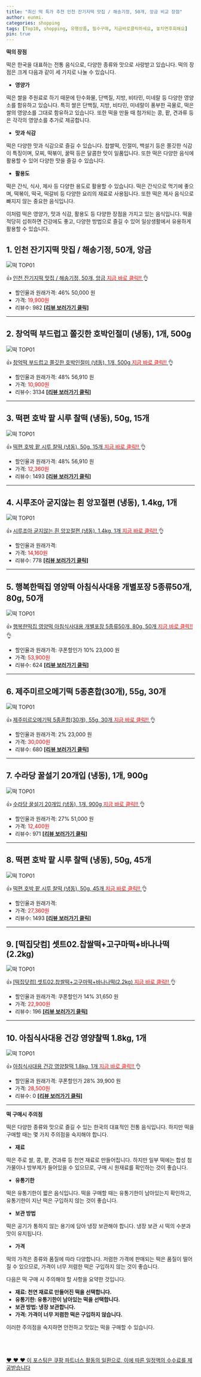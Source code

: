 ```yaml
---
title: "최신 떡 특가 추천 인천 잔기지떡 맛집 / 해송기정, 50개, 앙금 비교 장점"
author: eunmi.
categories: shopping
tags: [Top10, shopping, 유행상품, 필수구매, 지금바로클릭하세요, 놓치면후회해요]
pin: true
---
```

**떡의 장점**

떡은 한국을 대표하는 전통 음식으로, 다양한 종류와 맛으로 사랑받고 있습니다. 떡의 장점은 크게 다음과 같이 세 가지로 나눌 수 있습니다.

* **영양가**

떡은 쌀을 주원료로 하기 때문에 탄수화물, 단백질, 지방, 비타민, 미네랄 등 다양한 영양소를 함유하고 있습니다. 특히 쌀은 단백질, 지방, 비타민, 미네랄이 풍부한 곡물로, 떡은 쌀의 영양소를 그대로 함유하고 있습니다. 또한 떡을 만들 때 첨가되는 콩, 팥, 견과류 등은 각각의 영양소를 추가로 제공합니다.

* **맛과 식감**

떡은 다양한 맛과 식감으로 즐길 수 있습니다. 찹쌀떡, 인절미, 백설기 등은 쫄깃한 식감이 특징이며, 모찌, 떡볶이, 꿀떡 등은 달콤한 맛이 일품입니다. 또한 떡은 다양한 음식에 활용할 수 있어 다양한 맛을 즐길 수 있습니다.

* **활용도**

떡은 간식, 식사, 제사 등 다양한 용도로 활용할 수 있습니다. 떡은 간식으로 먹기에 좋으며, 떡볶이, 떡국, 떡갈비 등 다양한 요리의 재료로 사용됩니다. 또한 떡은 제사 음식으로 빠지지 않는 중요한 음식입니다.

이처럼 떡은 영양가, 맛과 식감, 활용도 등 다양한 장점을 가지고 있는 음식입니다. 떡을 적당히 섭취하면 건강에도 좋고, 다양한 방법으로 즐길 수 있어 일상생활에서 유용하게 활용할 수 있습니다.

   

## 1. 인천 잔기지떡 맛집 / 해송기정, 50개, 앙금

![떡 TOP01](https://thumbnail6.coupangcdn.com/thumbnails/remote/230x230ex/image/vendor_inventory/ac0c/0b75828b4e02e18300dc35896697c9dad08659508ab65d0dd761c2b95728.jpg)


👍 [인천 잔기지떡 맛집 / 해송기정, 50개, 앙금 <font color=red> 지금 바로 클릭!! </font> ](https://link.coupang.com/re/AFFSDP?lptag=AF3617701&subid=GithubCoopas&pageKey=7425923926&traceid=V0-153&itemId=19275498024&vendorItemId=86386200357) 👌 


- 할인율과 원래가격: 46%  50,000   원
- 가격: <span style='color:red'>19,900원</span>
- 리뷰수: 982  [**[리뷰 보러가기 클릭]**](https://link.coupang.com/re/AFFSDP?lptag=AF3617701&subid=GithubCoopas&pageKey=7425923926&traceid=V0-153&itemId=19275498024&vendorItemId=86386200357)

---


   

## 2. 창억떡 부드럽고 쫄깃한 호박인절미 (냉동), 1개, 500g

![떡 TOP01](https://thumbnail7.coupangcdn.com/thumbnails/remote/230x230ex/image/retail/images/2376168466461847-c7d0e8ca-97f3-40e2-8c84-05a9a497968e.jpg)


👍 [창억떡 부드럽고 쫄깃한 호박인절미 (냉동), 1개, 500g <font color=red> 지금 바로 클릭!! </font> ](https://link.coupang.com/re/AFFSDP?lptag=AF3617701&subid=GithubCoopas&pageKey=6912084767&traceid=V0-153&itemId=16661441250&vendorItemId=83845094164) 👌 


- 할인율과 원래가격: 48%  56,910   원
- 가격: <span style='color:red'>10,900원</span>
- 리뷰수: 3134  [**[리뷰 보러가기 클릭]**](https://link.coupang.com/re/AFFSDP?lptag=AF3617701&subid=GithubCoopas&pageKey=6912084767&traceid=V0-153&itemId=16661441250&vendorItemId=83845094164)

---


   

## 3. 떡편 호박 팥 시루 찰떡 (냉동), 50g, 15개

![떡 TOP01](https://thumbnail6.coupangcdn.com/thumbnails/remote/230x230ex/image/retail/images/2023/03/08/14/6/58518d00-7892-4b4d-b15e-af8806c58ec1.jpg)


👍 [떡편 호박 팥 시루 찰떡 (냉동), 50g, 15개 <font color=red> 지금 바로 클릭!! </font> ](https://link.coupang.com/re/AFFSDP?lptag=AF3617701&subid=GithubCoopas&pageKey=7183950483&traceid=V0-153&itemId=18123616878&vendorItemId=85274654839) 👌 


- 할인율과 원래가격: 48%  56,910   원
- 가격: <span style='color:red'>12,360원</span>
- 리뷰수: 1493  [**[리뷰 보러가기 클릭]**](https://link.coupang.com/re/AFFSDP?lptag=AF3617701&subid=GithubCoopas&pageKey=7183950483&traceid=V0-153&itemId=18123616878&vendorItemId=85274654839)

---


   

## 4. 시루조아 굳지않는 흰 앙꼬절편 (냉동), 1.4kg, 1개

![떡 TOP01](https://thumbnail6.coupangcdn.com/thumbnails/remote/230x230ex/image/retail/images/6520778785531071-f8fc9737-f8d6-4eef-8080-6747b99438cb.jpg)


👍 [시루조아 굳지않는 흰 앙꼬절편 (냉동), 1.4kg, 1개 <font color=red> 지금 바로 클릭!! </font> ](https://link.coupang.com/re/AFFSDP?lptag=AF3617701&subid=GithubCoopas&pageKey=5930058127&traceid=V0-153&itemId=10534803498&vendorItemId=77816348238) 👌 


- 할인율과 원래가격: 
- 가격: <span style='color:red'>14,160원</span>
- 리뷰수: 778  [**[리뷰 보러가기 클릭]**](https://link.coupang.com/re/AFFSDP?lptag=AF3617701&subid=GithubCoopas&pageKey=5930058127&traceid=V0-153&itemId=10534803498&vendorItemId=77816348238)

---


   

## 5. 행복한떡집 영양떡 아침식사대용 개별포장 5종류50개, 80g, 50개

![떡 TOP01](https://thumbnail9.coupangcdn.com/thumbnails/remote/230x230ex/image/vendor_inventory/images/2018/12/19/21/9/00ca2769-d5c0-4011-bdc5-35de5d966e5d.jpg)


👍 [행복한떡집 영양떡 아침식사대용 개별포장 5종류50개, 80g, 50개 <font color=red> 지금 바로 클릭!! </font> ](https://link.coupang.com/re/AFFSDP?lptag=AF3617701&subid=GithubCoopas&pageKey=6213500398&traceid=V0-153&itemId=11194681433&vendorItemId=4177561671) 👌 


- 할인율과 원래가격: 쿠폰할인가 10%  23,000   원
- 가격: <span style='color:red'>53,900원</span>
- 리뷰수: 624  [**[리뷰 보러가기 클릭]**](https://link.coupang.com/re/AFFSDP?lptag=AF3617701&subid=GithubCoopas&pageKey=6213500398&traceid=V0-153&itemId=11194681433&vendorItemId=4177561671)

---


   

## 6. 제주미르오메기떡 5종혼합(30개), 55g, 30개

![떡 TOP01](https://thumbnail7.coupangcdn.com/thumbnails/remote/230x230ex/image/vendor_inventory/dc4d/c481f9b43544c8014e2a85ca26217657c1594d49c3a24f202e8ed603a5e0.png)


👍 [제주미르오메기떡 5종혼합(30개), 55g, 30개 <font color=red> 지금 바로 클릭!! </font> ](https://link.coupang.com/re/AFFSDP?lptag=AF3617701&subid=GithubCoopas&pageKey=1428217702&traceid=V0-153&itemId=12458819628&vendorItemId=4612929365) 👌 


- 할인율과 원래가격: 2%  23,000   원
- 가격: <span style='color:red'>30,000원</span>
- 리뷰수: 680  [**[리뷰 보러가기 클릭]**](https://link.coupang.com/re/AFFSDP?lptag=AF3617701&subid=GithubCoopas&pageKey=1428217702&traceid=V0-153&itemId=12458819628&vendorItemId=4612929365)

---


   

## 7. 수라당 꿀설기 20개입 (냉동), 1개, 900g

![떡 TOP01](https://thumbnail8.coupangcdn.com/thumbnails/remote/230x230ex/image/retail/images/990204955316705-7ae474cd-636e-4c29-9a04-5d524b5ff4c8.jpg)


👍 [수라당 꿀설기 20개입 (냉동), 1개, 900g <font color=red> 지금 바로 클릭!! </font> ](https://link.coupang.com/re/AFFSDP?lptag=AF3617701&subid=GithubCoopas&pageKey=6851142866&traceid=V0-153&itemId=16321356684&vendorItemId=83513443486) 👌 


- 할인율과 원래가격: 27%  51,000   원
- 가격: <span style='color:red'>12,400원</span>
- 리뷰수: 971  [**[리뷰 보러가기 클릭]**](https://link.coupang.com/re/AFFSDP?lptag=AF3617701&subid=GithubCoopas&pageKey=6851142866&traceid=V0-153&itemId=16321356684&vendorItemId=83513443486)

---


   

## 8. 떡편 호박 팥 시루 찰떡 (냉동), 50g, 45개

![떡 TOP01](https://thumbnail9.coupangcdn.com/thumbnails/remote/230x230ex/image/retail/images/cbb9fc1a-c8f8-4e60-ac1f-8925932d43ca5212266318432907329.png)


👍 [떡편 호박 팥 시루 찰떡 (냉동), 50g, 45개 <font color=red> 지금 바로 클릭!! </font> ](https://link.coupang.com/re/AFFSDP?lptag=AF3617701&subid=GithubCoopas&pageKey=7183950483&traceid=V0-153&itemId=19233039219&vendorItemId=86349511582) 👌 


- 할인율과 원래가격: 
- 가격: <span style='color:red'>27,360원</span>
- 리뷰수: 1493  [**[리뷰 보러가기 클릭]**](https://link.coupang.com/re/AFFSDP?lptag=AF3617701&subid=GithubCoopas&pageKey=7183950483&traceid=V0-153&itemId=19233039219&vendorItemId=86349511582)

---


   

## 9. [떡집닷컴] 셋트02.찹쌀떡+고구마떡+바나나떡(2.2kg)

![떡 TOP01](https://thumbnail10.coupangcdn.com/thumbnails/remote/230x230ex/image/vendor_inventory/6cf7/29af7d86838eeeaeb405f4715471264f11105f03d83ac68051913145fb79.jpg)


👍 [[떡집닷컴] 셋트02.찹쌀떡+고구마떡+바나나떡(2.2kg) <font color=red> 지금 바로 클릭!! </font> ](https://link.coupang.com/re/AFFSDP?lptag=AF3617701&subid=GithubCoopas&pageKey=4766458714&traceid=V0-153&itemId=6075843798&vendorItemId=73372344606) 👌 


- 할인율과 원래가격: 쿠폰할인가 14%  31,650   원
- 가격: <span style='color:red'>22,900원</span>
- 리뷰수: 196  [**[리뷰 보러가기 클릭]**](https://link.coupang.com/re/AFFSDP?lptag=AF3617701&subid=GithubCoopas&pageKey=4766458714&traceid=V0-153&itemId=6075843798&vendorItemId=73372344606)

---


   

## 10. 아침식사대용 건강 영양찰떡 1.8kg, 1개

![떡 TOP01](https://thumbnail7.coupangcdn.com/thumbnails/remote/230x230ex/image/vendor_inventory/4a7e/75b1e1f465bb7ff3da4ce4ea79f1d926f70291198180d3e8db2c98f7f9e2.jpeg)


👍 [아침식사대용 건강 영양찰떡 1.8kg, 1개 <font color=red> 지금 바로 클릭!! </font> ](https://link.coupang.com/re/AFFSDP?lptag=AF3617701&subid=GithubCoopas&pageKey=5888062239&traceid=V0-153&itemId=10346018517&vendorItemId=77628212192) 👌 


- 할인율과 원래가격: 쿠폰할인가 28%  39,900   원
- 가격: <span style='color:red'>28,500원</span>
- 리뷰수: 0  [**[리뷰 보러가기 클릭]**](https://link.coupang.com/re/AFFSDP?lptag=AF3617701&subid=GithubCoopas&pageKey=5888062239&traceid=V0-153&itemId=10346018517&vendorItemId=77628212192)

---
**떡 구매시 주의점**

떡은 다양한 종류와 맛으로 즐길 수 있는 한국의 대표적인 전통 음식입니다. 하지만 떡을 구매할 때는 몇 가지 주의점을 숙지해야 합니다.

* **재료**

떡은 주로 쌀, 콩, 팥, 견과류 등 천연 재료로 만들어집니다. 하지만 일부 떡에는 합성 첨가물이나 방부제가 들어있을 수 있으므로, 구매 시 원재료를 확인하는 것이 좋습니다.

* **유통기한**

떡은 유통기한이 짧은 음식입니다. 떡을 구매할 때는 유통기한이 남아있는지 확인하고, 유통기한이 지난 떡은 구입하지 않는 것이 좋습니다.

* **보관 방법**

떡은 공기가 통하지 않는 용기에 담아 냉장 보관해야 합니다. 냉장 보관 시 떡의 수분과 맛이 유지됩니다.

* **가격**

떡의 가격은 종류와 품질에 따라 다양합니다. 저렴한 가격에 판매되는 떡은 품질이 떨어질 수 있으므로, 가격이 너무 저렴한 떡은 구입하지 않는 것이 좋습니다.

다음은 떡 구매 시 주의해야 할 사항을 요약한 것입니다.

* **재료: 천연 재료로 만들어진 떡을 선택합니다.**
* **유통기한: 유통기한이 남아있는 떡을 선택합니다.**
* **보관 방법: 냉장 보관합니다.**
* **가격: 가격이 너무 저렴한 떡은 구입하지 않습니다.**

이러한 주의점을 숙지하면 안전하고 맛있는 떡을 구매할 수 있습니다.<br><br><br><br><br> [ ❤ ❤ ❤ 이 포스팅은 쿠팡 파트너스 활동의 일환으로, 이에 따른 일정액의 수수료를 제공받습니다](https://link.coupang.com/a/bcEFyh)
